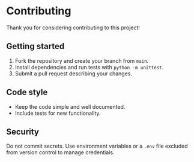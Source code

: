 # Contributing

Thank you for considering contributing to this project!

## Getting started
1. Fork the repository and create your branch from `main`.
2. Install dependencies and run tests with `python -m unittest`.
3. Submit a pull request describing your changes.

## Code style
- Keep the code simple and well documented.
- Include tests for new functionality.

## Security
Do not commit secrets. Use environment variables or a `.env` file excluded from version control to manage credentials.
